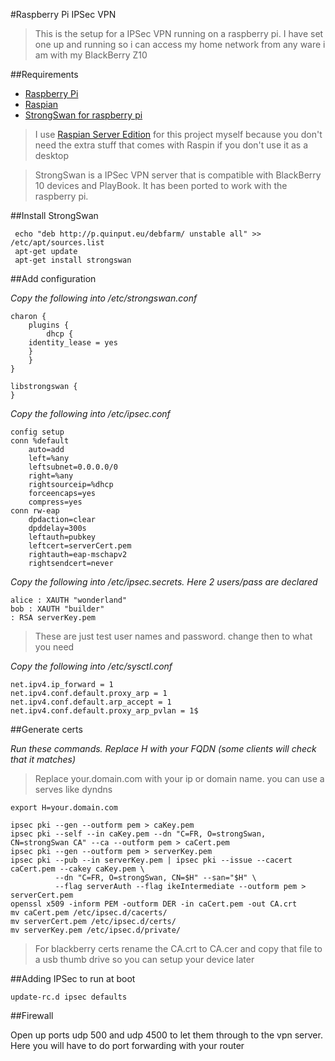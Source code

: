#Raspberry Pi IPSec VPN

>This is the setup for a IPSec VPN running on a raspberry pi. I have set one up and running so i can access my home network from any ware i am with my BlackBerry Z10

##Requirements 

*   [Raspberry Pi](http://www.raspberrypi.org/)
*   [Raspian](http://www.raspbian.org/)
*   [StrongSwan for raspberry pi](http://www.strongswan.org/)

>I use [Raspian Server Edition](http://sirlagz.net/tag/raspbian-server-edition/) for this project myself because you don't need the extra stuff that comes with Raspin if you don't use it as a desktop

>StrongSwan is a IPSec VPN server that is compatible with BlackBerry 10 devices and PlayBook. It has been ported to work with the raspberry pi.


##Install StrongSwan

     echo "deb http://p.quinput.eu/debfarm/ unstable all" >> /etc/apt/sources.list
     apt-get update
     apt-get install strongswan

##Add configuration

*Copy the following into /etc/strongswan.conf*

    charon {
        plugins {                
            dhcp {
        identity_lease = yes
        }
        }
    }

    libstrongswan {
    }

*Copy the following into /etc/ipsec.conf*
    
    config setup
    conn %default
        auto=add
        left=%any
        leftsubnet=0.0.0.0/0
        right=%any
        rightsourceip=%dhcp
        forceencaps=yes
        compress=yes
    conn rw-eap
        dpdaction=clear
        dpddelay=300s
        leftauth=pubkey
        leftcert=serverCert.pem
        rightauth=eap-mschapv2
        rightsendcert=never

*Copy the following into /etc/ipsec.secrets. Here 2 users/pass are declared*
    
    alice : XAUTH "wonderland"
    bob : XAUTH "builder"
    : RSA serverKey.pem

>These are just test user names and password. change then to what you need

*Copy the following into /etc/sysctl.conf*

    net.ipv4.ip_forward = 1
    net.ipv4.conf.default.proxy_arp = 1
    net.ipv4.conf.default.arp_accept = 1
    net.ipv4.conf.default.proxy_arp_pvlan = 1$

##Generate certs

*Run these commands. Replace H with your FQDN (some clients will check that it matches)*

>Replace your.domain.com with your ip or domain name. you can use a serves like dyndns

    export H=your.domain.com

    ipsec pki --gen --outform pem > caKey.pem
    ipsec pki --self --in caKey.pem --dn "C=FR, O=strongSwan, CN=strongSwan CA" --ca --outform pem > caCert.pem
    ipsec pki --gen --outform pem > serverKey.pem
    ipsec pki --pub --in serverKey.pem | ipsec pki --issue --cacert caCert.pem --cakey caKey.pem \
              --dn "C=FR, O=strongSwan, CN=$H" --san="$H" \
              --flag serverAuth --flag ikeIntermediate --outform pem > serverCert.pem
    openssl x509 -inform PEM -outform DER -in caCert.pem -out CA.crt
    mv caCert.pem /etc/ipsec.d/cacerts/
    mv serverCert.pem /etc/ipsec.d/certs/
    mv serverKey.pem /etc/ipsec.d/private/

>For blackberry certs rename the CA.crt to CA.cer and copy that file to a usb thumb drive so you can setup your device later

##Adding IPSec to run at boot
    
    update-rc.d ipsec defaults

##Firewall

Open up ports udp 500 and udp 4500 to let them through to the vpn server. Here you will have to do port forwarding with your router

